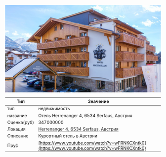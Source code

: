 ![](123.jpeg)

| Тип | Значение |
| - | - |
| тип | недвижимость |
| название | Отель Herrenanger 4, 6534 Serfaus, Австрия |
| Оценка(руб) | 347000000 |
| Локация | [Herrenanger 4, 6534 Serfaus, Австрия](https://www.google.ru/maps/@47.0391969,10.6111618,21z) |
| Описание | Курортный отель в Австрии |
| Пруф | [https://www.youtube.com/watch?v=wFRNKCXntk0](https://www.youtube.com/watch?v=wFRNKCXntk0) |

